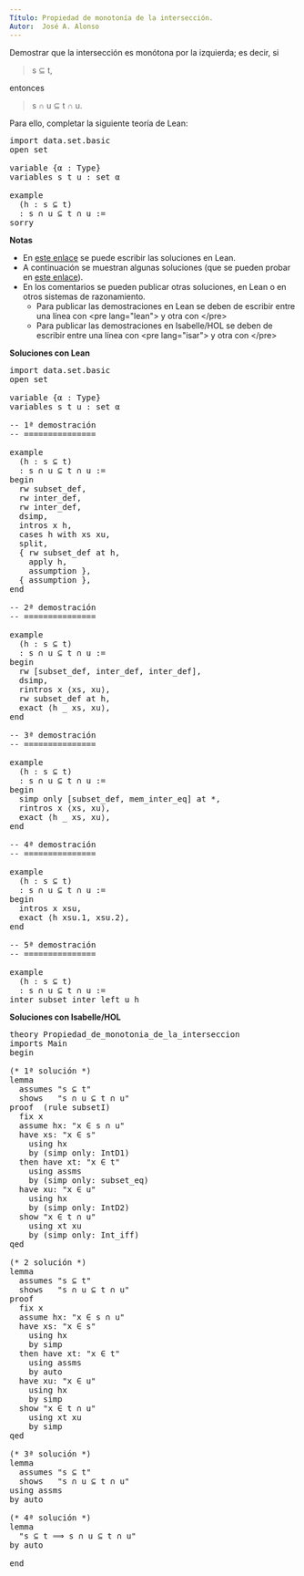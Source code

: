 ```yaml
---
Título: Propiedad de monotonía de la intersección.
Autor:  José A. Alonso
---
```


Demostrar que la intersección es monótona por la izquierda; es decir, si

> s ⊆ t,

entonces

> s ∩ u ⊆ t ∩ u.

Para ello, completar la siguiente teoría de Lean:

<pre lang="lean">
import data.set.basic
open set

variable {α : Type}
variables s t u : set α

example
  (h : s ⊆ t)
  : s ∩ u ⊆ t ∩ u :=
sorry
</pre>

**Notas**

* En [este enlace](https://bit.ly/3frC0T0) se puede escribir las soluciones en Lean.
* A continuación se muestran algunas soluciones (que se pueden probar en [este enlace](https://bit.ly/3tZEP3i)).
* En los comentarios se pueden publicar otras soluciones, en Lean o en otros sistemas de razonamiento.
  + Para publicar las demostraciones en Lean se deben de escribir entre una línea con &#60;pre lang=&quot;lean&quot;&#62; y otra con &#60;/pre&#62;
  + Para publicar las demostraciones en Isabelle/HOL se deben de escribir entre una línea con &#60;pre lang=&quot;isar&quot;&#62; y otra con &#60;/pre&#62;

**Soluciones con Lean**

<pre lang="lean">
import data.set.basic
open set

variable {α : Type}
variables s t u : set α

-- 1ª demostración
-- ===============

example
  (h : s ⊆ t)
  : s ∩ u ⊆ t ∩ u :=
begin
  rw subset_def,
  rw inter_def,
  rw inter_def,
  dsimp,
  intros x h,
  cases h with xs xu,
  split,
  { rw subset_def at h,
    apply h,
    assumption },
  { assumption },
end

-- 2ª demostración
-- ===============

example
  (h : s ⊆ t)
  : s ∩ u ⊆ t ∩ u :=
begin
  rw [subset_def, inter_def, inter_def],
  dsimp,
  rintros x ⟨xs, xu⟩,
  rw subset_def at h,
  exact ⟨h _ xs, xu⟩,
end

-- 3ª demostración
-- ===============

example
  (h : s ⊆ t)
  : s ∩ u ⊆ t ∩ u :=
begin
  simp only [subset_def, mem_inter_eq] at *,
  rintros x ⟨xs, xu⟩,
  exact ⟨h _ xs, xu⟩,
end

-- 4ª demostración
-- ===============

example
  (h : s ⊆ t)
  : s ∩ u ⊆ t ∩ u :=
begin
  intros x xsu,
  exact ⟨h xsu.1, xsu.2⟩,
end

-- 5ª demostración
-- ===============

example
  (h : s ⊆ t)
  : s ∩ u ⊆ t ∩ u :=
inter_subset_inter_left u h
</pre>

**Soluciones con Isabelle/HOL**

<pre lang="isar">
theory Propiedad_de_monotonia_de_la_interseccion
imports Main
begin

(* 1ª solución *)
lemma
  assumes "s ⊆ t"
  shows   "s ∩ u ⊆ t ∩ u"
proof  (rule subsetI)
  fix x
  assume hx: "x ∈ s ∩ u"
  have xs: "x ∈ s"
    using hx
    by (simp only: IntD1)
  then have xt: "x ∈ t"
    using assms
    by (simp only: subset_eq)
  have xu: "x ∈ u"
    using hx
    by (simp only: IntD2)
  show "x ∈ t ∩ u"
    using xt xu
    by (simp only: Int_iff)
qed

(* 2 solución *)
lemma
  assumes "s ⊆ t"
  shows   "s ∩ u ⊆ t ∩ u"
proof
  fix x
  assume hx: "x ∈ s ∩ u"
  have xs: "x ∈ s"
    using hx
    by simp
  then have xt: "x ∈ t"
    using assms
    by auto
  have xu: "x ∈ u"
    using hx
    by simp
  show "x ∈ t ∩ u"
    using xt xu
    by simp
qed

(* 3ª solución *)
lemma
  assumes "s ⊆ t"
  shows   "s ∩ u ⊆ t ∩ u"
using assms
by auto

(* 4ª solución *)
lemma
  "s ⊆ t ⟹ s ∩ u ⊆ t ∩ u"
by auto

end
</pre>
